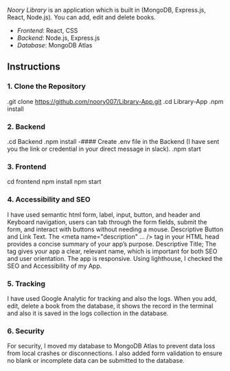 *Noory Library* is an application which is built in (MongoDB, Express.js, React, Node.js). You can add, edit and delete books.

- *Frontend*: React, CSS
- *Backend*: Node.js, Express.js
- *Database*: MongoDB Atlas

## Instructions

### 1.	Clone the Repository

.git clone https://github.com/noory007/Library-App.git
.cd Library-App
.npm install

### 2.	Backend

.cd Backend 
.npm install
-#### Create .env file in the Backend (I have sent you the link or credential in your direct message in slack).
.npm start 

### 3.	Frontend

cd frontend
npm install
npm start

### 4.	Accessibility and SEO

I have used semantic html form, label, input, button, and header and Keyboard navigation, users can tab through the form fields, submit the form, and interact with buttons without needing a mouse. Descriptive Button and Link Text. 
The <meta name="description" ... /> tag in your HTML head provides a concise summary of your app’s purpose. Descriptive Title; The <title>Noory Library</title> tag gives your app a clear, relevant name, which is important for both SEO and user orientation. The app is responsive. Using lighthouse, I checked the SEO and Accessibility of my App.

### 5.	Tracking

I have used Google Analytic for tracking and also the logs. When you add, edit, delete a book from the database, it shows the record in the terminal and also it is saved in the logs collection in the database. 

### 6.	Security

For security, I moved my database to MongoDB Atlas to prevent data loss from local crashes or disconnections. I also added form validation to ensure no blank or incomplete data can be submitted to the database.


